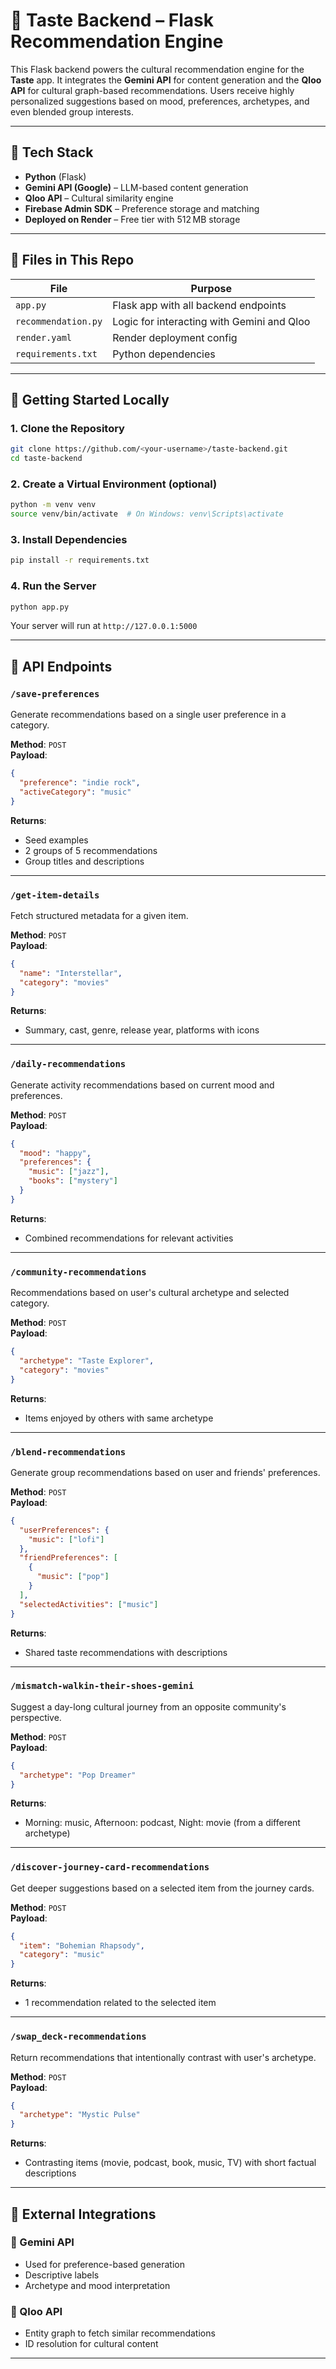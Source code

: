 # 🧠 Taste Backend – Flask Recommendation Engine

This Flask backend powers the cultural recommendation engine for the **Taste** app. It integrates the **Gemini API** for content generation and the **Qloo API** for cultural graph-based recommendations. Users receive highly personalized suggestions based on mood, preferences, archetypes, and even blended group interests.

---

## 🔧 Tech Stack

- **Python** (Flask)
- **Gemini API (Google)** – LLM-based content generation
- **Qloo API** – Cultural similarity engine
- **Firebase Admin SDK** – Preference storage and matching
- **Deployed on Render** – Free tier with 512 MB storage

---

## 📁 Files in This Repo

| File               | Purpose                                      |
|--------------------|----------------------------------------------|
| `app.py`           | Flask app with all backend endpoints         |
| `recommendation.py`| Logic for interacting with Gemini and Qloo   |
| `render.yaml`      | Render deployment config                     |
| `requirements.txt` | Python dependencies                          |

---

## 🚀 Getting Started Locally

### 1. Clone the Repository

```bash
git clone https://github.com/<your-username>/taste-backend.git
cd taste-backend
```

### 2. Create a Virtual Environment (optional)

```bash
python -m venv venv
source venv/bin/activate  # On Windows: venv\Scripts\activate
```

### 3. Install Dependencies

```bash
pip install -r requirements.txt
```

### 4. Run the Server

```bash
python app.py
```

Your server will run at `http://127.0.0.1:5000`

---

## 🔌 API Endpoints

### `/save-preferences`  
Generate recommendations based on a single user preference in a category.

**Method**: `POST`  
**Payload**:

```json
{
  "preference": "indie rock",
  "activeCategory": "music"
}
```

**Returns**:
- Seed examples
- 2 groups of 5 recommendations
- Group titles and descriptions

---

### `/get-item-details`  
Fetch structured metadata for a given item.

**Method**: `POST`  
**Payload**:

```json
{
  "name": "Interstellar",
  "category": "movies"
}
```

**Returns**:
- Summary, cast, genre, release year, platforms with icons

---

### `/daily-recommendations`  
Generate activity recommendations based on current mood and preferences.

**Method**: `POST`  
**Payload**:

```json
{
  "mood": "happy",
  "preferences": {
    "music": ["jazz"],
    "books": ["mystery"]
  }
}
```

**Returns**:
- Combined recommendations for relevant activities

---

### `/community-recommendations`  
Recommendations based on user's cultural archetype and selected category.

**Method**: `POST`  
**Payload**:

```json
{
  "archetype": "Taste Explorer",
  "category": "movies"
}
```

**Returns**:
- Items enjoyed by others with same archetype

---

### `/blend-recommendations`  
Generate group recommendations based on user and friends' preferences.

**Method**: `POST`  
**Payload**:

```json
{
  "userPreferences": {
    "music": ["lofi"]
  },
  "friendPreferences": [
    {
      "music": ["pop"]
    }
  ],
  "selectedActivities": ["music"]
}
```

**Returns**:
- Shared taste recommendations with descriptions

---

### `/mismatch-walkin-their-shoes-gemini`  
Suggest a day-long cultural journey from an opposite community's perspective.

**Method**: `POST`  
**Payload**:

```json
{
  "archetype": "Pop Dreamer"
}
```

**Returns**:
- Morning: music, Afternoon: podcast, Night: movie (from a different archetype)

---

### `/discover-journey-card-recommendations`  
Get deeper suggestions based on a selected item from the journey cards.

**Method**: `POST`  
**Payload**:

```json
{
  "item": "Bohemian Rhapsody",
  "category": "music"
}
```

**Returns**:
- 1 recommendation related to the selected item

---

### `/swap_deck-recommendations`  
Return recommendations that intentionally contrast with user's archetype.

**Method**: `POST`  
**Payload**:

```json
{
  "archetype": "Mystic Pulse"
}
```

**Returns**:
- Contrasting items (movie, podcast, book, music, TV) with short factual descriptions

---

## 📡 External Integrations

### 🔷 Gemini API
- Used for preference-based generation
- Descriptive labels
- Archetype and mood interpretation

### 🔶 Qloo API
- Entity graph to fetch similar recommendations
- ID resolution for cultural content

---


